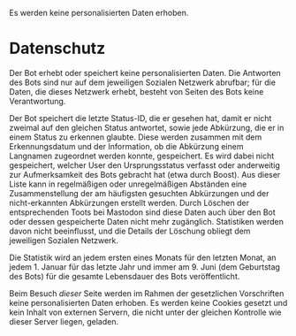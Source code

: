 <p id="meta">
<title>DS-100: Datenschutz</title>
<desc>Es werden keine personalisierten Daten erhoben.</desc>
</p>

Datenschutz
===========

Der Bot erhebt oder speichert keine personalisierten Daten. Die Antworten
des Bots sind nur auf dem jeweiligen Sozialen Netzwerk abrufbar; für die
Daten, die dieses Netzwerk erhebt, besteht von Seiten des Bots keine
Verantwortung.

Der Bot speichert die letzte Status-ID, die er gesehen hat, damit er
nicht zweimal auf den gleichen Status antwortet, sowie jede Abkürzung,
die er in einem Status zu erkennen glaubte. Diese werden zusammen mit
dem Erkennungsdatum und der Information, ob die Abkürzung einem
Langnamen zugeordnet werden konnte, gespeichert. Es wird dabei nicht
gespeichert, welcher User den Ursprungsstatus verfasst oder anderweitig
zur Aufmerksamkeit des Bots gebracht hat (etwa durch Boost). Aus dieser
Liste kann in regelmäßigen oder unregelmäßigen Abständen eine
Zusammenstellung der am häufigsten gesuchten Abkürzungen und der
nicht-erkannten Abkürzungen erstellt werden. Durch Löschen der
entsprechenden Toots bei Mastodon sind diese Daten auch über den Bot
oder dessen gespeicherte Daten nicht mehr zugänglich.  Statistiken
werden davon nicht beeinflusst, und die Details der Löschung obliegt dem
jeweiligen Sozialen Netzwerk.

Die Statistik wird an jedem ersten eines Monats für den letzten Monat,
an jedem 1. Januar für das letzte Jahr und immer am 9. Juni (dem
Geburtstag des Bots) für die gesamte Lebensdauer des Bots
veröffentlicht.

Beim Besuch *dieser* Seite werden im Rahmen der gesetzlichen
Vorschriften keine personalisierten Daten erhoben. Es werden keine Cookies
gesetzt und kein Inhalt von externen Servern, die nicht unter der gleichen
Kontrolle wie dieser Server liegen, geladen.
